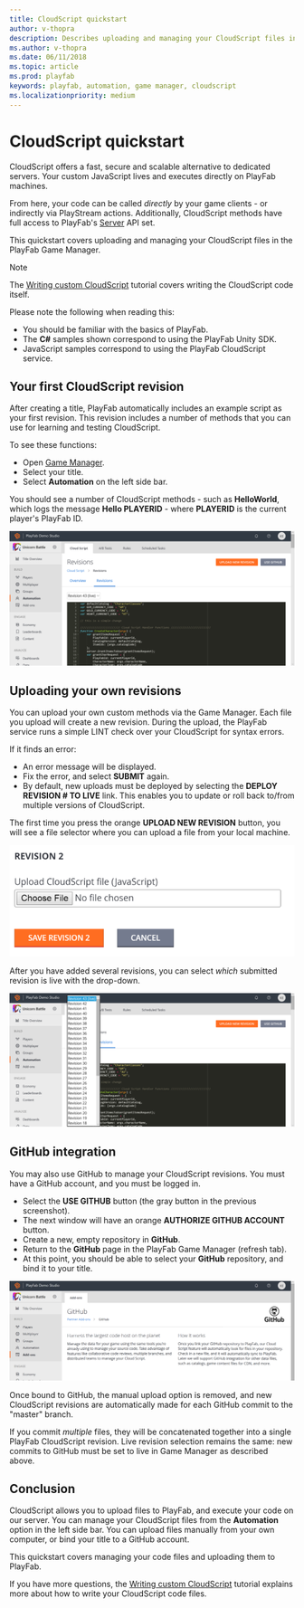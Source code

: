 ```yaml
---
title: CloudScript quickstart
author: v-thopra
description: Describes uploading and managing your CloudScript files in the PlayFab Game Manager.
ms.author: v-thopra
ms.date: 06/11/2018
ms.topic: article
ms.prod: playfab
keywords: playfab, automation, game manager, cloudscript
ms.localizationpriority: medium
---
```


# CloudScript quickstart

CloudScript offers a fast, secure and scalable alternative to dedicated servers. Your custom JavaScript lives and executes directly on PlayFab machines.

From here, your code can be called *directly* by your game clients - or indirectly via PlayStream actions. Additionally, CloudScript methods have full access to PlayFab's [Server](../../../api-references/index.md) API set.

This quickstart covers uploading and managing your CloudScript files in the PlayFab Game Manager.

> [!NOTE]
> The [Writing custom CloudScript](writing-custom-cloudscript.md) tutorial covers writing the CloudScript code itself.

Please note the following when reading this:

- You should be familiar with the basics of PlayFab.
- The **C#** samples shown correspond to using the PlayFab Unity SDK.
- JavaScript samples correspond to using the PlayFab CloudScript service.

## Your first CloudScript revision

After creating a title, PlayFab automatically includes an example script as your first revision. This revision includes a number of methods that you can use for learning and testing CloudScript.

To see these functions:

- Open [Game Manager](https://developer.playfab.com/).
- Select your title.
- Select **Automation** on the left side bar.

You should see a number of CloudScript methods - such as **HelloWorld**, which logs the message **Hello PLAYERID** - where **PLAYERID** is the current player's PlayFab ID.

![Game Manager - Automation - CloudScript](media/tutorials/game-manager-cloudscript.png)  

## Uploading your own revisions

You can upload your own custom methods via the Game Manager. Each file you upload will create a new revision. During the upload, the PlayFab service runs a simple LINT check over your CloudScript for syntax errors.

If it finds an error:

- An error message will be displayed.
- Fix the error, and select **SUBMIT** again.
- By default, new uploads must be deployed by selecting the **DEPLOY REVISION # TO LIVE** link. This enables you to update or roll back to/from multiple versions of CloudScript.

The first time you press the orange **UPLOAD NEW REVISION** button, you will see a file selector where you can upload a file from your local machine.

![Game Manager - Upload CloudScript file](media/tutorials/game-manager-upload-cloudscript.png)  

After you have added several revisions, you can select *which* submitted revision is live with the drop-down.

![Game Manager - Upload CloudScript - select revision](media/tutorials/game-manager-cloudscript-select-revision.png)  

## GitHub integration

You may also use GitHub to manage your CloudScript revisions. You must have a GitHub account, and you must be logged in.

- Select the **USE GITHUB** button (the gray button in the previous screenshot).
- The next window will have an orange **AUTHORIZE GITHUB ACCOUNT** button.
- Create a new, empty repository in **GitHub**.
- Return to the **GitHub** page in the PlayFab Game Manager (refresh tab).
- At this point, you should be able to select your **GitHub** repository, and bind it to your title.

![Game Manager - Addons - GitHub](media/tutorials/game-manager-addons-github.png)  

Once bound to GitHub, the manual upload option is removed, and new CloudScript revisions are automatically made for each GitHub commit to the "master" branch.

If you commit *multiple* files, they will be concatenated together into a single PlayFab CloudScript revision. Live revision selection remains the same: new commits to GitHub must be set to live in Game Manager as described above.

## Conclusion

CloudScript allows you to upload files to PlayFab, and execute your code on our server. You can manage your CloudScript files from the **Automation** option in the left side bar. You can upload files manually from your own computer, or bind your title to a GitHub account.

This quickstart covers managing your code files and uploading them to PlayFab.

If you have more questions, the [Writing custom CloudScript](writing-custom-cloudscript.md) tutorial explains more about how to write your CloudScript code files.
